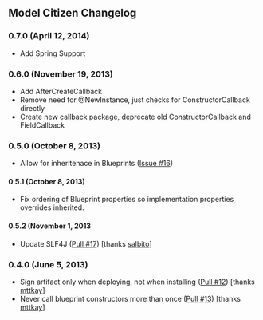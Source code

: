 ## Model Citizen Changelog

### 0.7.0 (April 12, 2014)
* Add Spring Support

### 0.6.0 (November 19, 2013)

* Add AfterCreateCallback
* Remove need for @NewInstance, just checks for ConstructorCallback directly
* Create new callback package, deprecate old ConstructorCallback and FieldCallback

### 0.5.0 (October 8, 2013)

* Allow for inheritenace in Blueprints ([Issue #16](https://github.com/mguymon/model-citizen/issues/16))

#### 0.5.1 (October 8, 2013)

* Fix ordering of Blueprint properties so implementation properties overrides inherited.

#### 0.5.2 (November 1, 2013

* Update SLF4J ([Pull #17](https://github.com/mguymon/model-citizen/pull/17)) [thanks [salbito](https://github.com/salbito)]

### 0.4.0 (June 5, 2013)

* Sign artifact only when deploying, not when installing ([Pull #12](https://github.com/mguymon/model-citizen/pull/12)) [thanks [mttkay](https://github.com/mttkay)]
* Never call blueprint constructors more than once ([Pull #13](https://github.com/mguymon/model-citizen/pull/13)) [thanks [mttkay](https://github.com/mttkay)]

